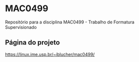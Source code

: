 # MAC0499
Repositório para a disciplina MAC0499 - Trabalho de Formatura Supervisionado

## Página do projeto

https://linux.ime.usp.br/~iblucher/mac0499/ 

